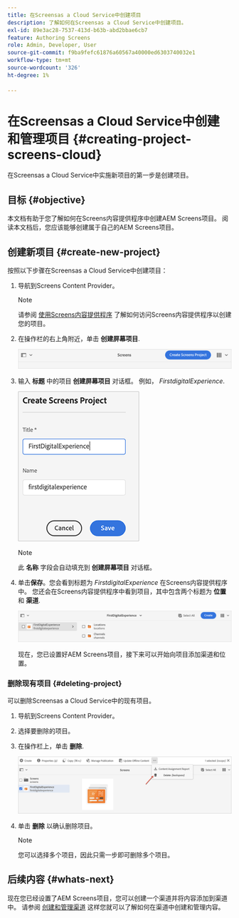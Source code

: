 ```yaml
---
title: 在Screensas a Cloud Service中创建项目
description: 了解如何在Screensas a Cloud Service中创建项目。
exl-id: 89e3ac28-7537-413d-b63b-abd2bbae6cb7
feature: Authoring Screens
role: Admin, Developer, User
source-git-commit: f9ba9fefc61876a60567a40000ed6303740032e1
workflow-type: tm+mt
source-wordcount: '326'
ht-degree: 1%

---
```


# 在Screensas a Cloud Service中创建和管理项目 {#creating-project-screens-cloud}

在Screensas a Cloud Service中实施新项目的第一步是创建项目。

## 目标 {#objective}

本文档有助于您了解如何在Screens内容提供程序中创建AEM Screens项目。 阅读本文档后，您应该能够创建属于自己的AEM Screens项目。

## 创建新项目 {#create-new-project}

按照以下步骤在Screensas a Cloud Service中创建项目：

1. 导航到Screens Content Provider。

   >[!NOTE]
   >请参阅 [使用Screens内容提供程序](https://experienceleague.adobe.com/docs/experience-manager-cloud-service/content/screens-as-cloud-service/configure-screens-cloud/using-screens-content-provider.html) 了解如何访问Screens内容提供程序以创建您的项目。

1. 在操作栏的右上角附近，单击 **创建屏幕项目**.

   ![create-screens-project1](/help/screens-cloud/assets/create-content/create-screens-project1.png)

1. 输入 **标题** 中的项目 **创建屏幕项目** 对话框。 例如， *FirstdigitalExperience*.

   ![create-screens-project2](/help/screens-cloud/assets/create-content/create-screens-project2.png)

   >[!NOTE]
   >此 **名称** 字段会自动填充到 **创建屏幕项目** 对话框。

1. 单击&#x200B;**保存**。您会看到标题为 *FirstdigitalExperience* 在Screens内容提供程序中。 您还会在Screens内容提供程序中看到项目，其中包含两个标题为 **位置** 和 **渠道**.

   ![create-screens-project3](/help/screens-cloud/assets/create-content/create-screens-project3.png)

   现在，您已设置好AEM Screens项目，接下来可以开始向项目添加渠道和位置。

### 删除现有项目 {#deleting-project}

可以删除Screensas a Cloud Service中的现有项目。

1. 导航到Screens Content Provider。
1. 选择要删除的项目。
1. 在操作栏上，单击 **删除**.

   ![create-project5](/help/screens-cloud/assets/create-content/create-project5.png)

1. 单击 **删除** 以确认删除项目。

   >[!NOTE]
   >您可以选择多个项目，因此只需一步即可删除多个项目。

## 后续内容 {#whats-next}

现在您已经设置了AEM Screens项目，您可以创建一个渠道并将内容添加到渠道中。 请参阅 [创建和管理渠道](creating-channels-screens-cloud.md) 这样您就可以了解如何在渠道中创建和管理内容。
